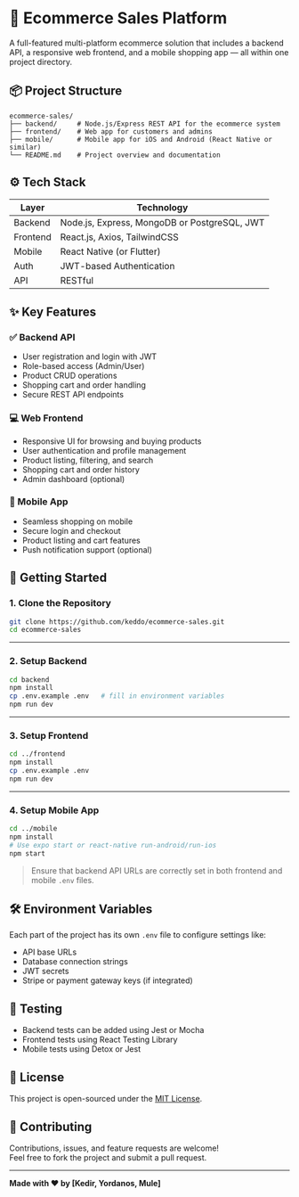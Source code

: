 # 🛒 Ecommerce Sales Platform

A full-featured multi-platform ecommerce solution that includes a backend API, a responsive web frontend, and a mobile shopping app — all within one project directory.

## 📦 Project Structure

```
ecommerce-sales/
├── backend/     # Node.js/Express REST API for the ecommerce system
├── frontend/    # Web app for customers and admins
├── mobile/      # Mobile app for iOS and Android (React Native or similar)
└── README.md    # Project overview and documentation
```

## ⚙️ Tech Stack

| Layer    | Technology                                   |
| -------- | -------------------------------------------- |
| Backend  | Node.js, Express, MongoDB or PostgreSQL, JWT |
| Frontend | React.js, Axios, TailwindCSS                 |
| Mobile   | React Native (or Flutter)                    |
| Auth     | JWT-based Authentication                     |
| API      | RESTful                                      |

## ✨ Key Features

### ✅ Backend API

- User registration and login with JWT
- Role-based access (Admin/User)
- Product CRUD operations
- Shopping cart and order handling
- Secure REST API endpoints

### 💻 Web Frontend

- Responsive UI for browsing and buying products
- User authentication and profile management
- Product listing, filtering, and search
- Shopping cart and order history
- Admin dashboard (optional)

### 📱 Mobile App

- Seamless shopping on mobile
- Secure login and checkout
- Product listing and cart features
- Push notification support (optional)

## 🚀 Getting Started

### 1. Clone the Repository

```bash
git clone https://github.com/keddo/ecommerce-sales.git
cd ecommerce-sales
```

---

### 2. Setup Backend

```bash
cd backend
npm install
cp .env.example .env   # fill in environment variables
npm run dev
```

---

### 3. Setup Frontend

```bash
cd ../frontend
npm install
cp .env.example .env
npm run dev
```

---

### 4. Setup Mobile App

```bash
cd ../mobile
npm install
# Use expo start or react-native run-android/run-ios
npm start
```

> Ensure that backend API URLs are correctly set in both frontend and mobile `.env` files.

## 🛠 Environment Variables

Each part of the project has its own `.env` file to configure settings like:

- API base URLs
- Database connection strings
- JWT secrets
- Stripe or payment gateway keys (if integrated)

## 🧪 Testing

- Backend tests can be added using Jest or Mocha
- Frontend tests using React Testing Library
- Mobile tests using Detox or Jest

## 📄 License

This project is open-sourced under the [MIT License](LICENSE).

## 🤝 Contributing

Contributions, issues, and feature requests are welcome!  
Feel free to fork the project and submit a pull request.

---

**Made with ❤️ by [Kedir, Yordanos, Mule]**
